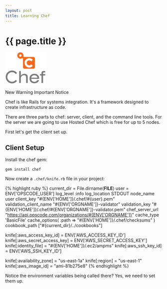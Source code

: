 ```yaml
---
layout: post
title: Learning Chef
---
```


{{ page.title }}
================

![chef logo](/images/chef.png "Chef")

<span class="label success">New</span> 
<span class="label warning">Warning</span>
<span class="label important">Important</span>
<span class="label notice">Notice</span>

Chef is like Rails for systems integration. It's a framework designed
to create infrastructure as code.

There are three parts to chef: server, client, and the command line
tools. For the server we are going to use Hosted Chef which is free
for up to 5 nodes. 

First let's get the client set up.

Client Setup
------------

Install the chef gem:

    gem install chef

Now create a `.chef/knife.rb` file in your project:

{% highlight ruby %}
current_dir = File.dirname(__FILE__)
user = ENV['OPSCODE_USER']
log_level                :info
log_location             STDOUT
node_name                user
client_key               "#{ENV['HOME']}/.chef/#{user}.pem"
validation_client_name   "#{ENV['ORGNAME']}-validator"
validation_key           "#{ENV['HOME']}/.chef/#{ENV['ORGNAME']}-validator.pem"
chef_server_url          "https://api.opscode.com/organizations/#{ENV['ORGNAME']}"
cache_type               'BasicFile'
cache_options( :path => "#{ENV['HOME']}/.chef/checksums" )
cookbook_path            ["#{current_dir}/../cookbooks"]

knife[:aws_access_key_id]     = ENV['AWS_ACCESS_KEY_ID']
knife[:aws_secret_access_key] = ENV['AWS_SECRET_ACCESS_KEY']
knife[:identity_file]         = "#{ENV['HOME']}/.ec2/ampms"
knife[:aws_ssh_key_id]        = ENV['AWS_SSH_KEY_ID']

knife[:availability_zone] = "us-east-1a"
knife[:region]            = "us-east-1"
knife[:aws_image_id]      = "ami-81b275e8"
{% endhighlight %}

Notice the environment variables being called there? Yes, we need to
set them up. 
